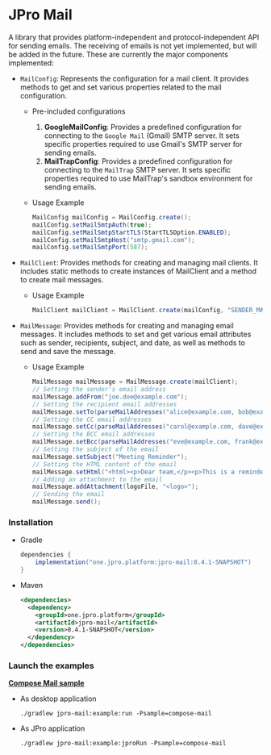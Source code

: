 # JPro Mail
A library that provides platform-independent and protocol-independent API for sending emails. The receiving of emails is
not yet implemented, but will be added in the future. These are currently the major components implemented:

- `MailConfig`: Represents the configuration for a mail client. It provides methods to get and set various properties
related to the mail configuration.

    * Pre-included configurations
        1. **GoogleMailConfig**: Provides a predefined configuration for connecting to the `Google Mail` (Gmail) SMTP
            server. It sets specific properties required to use Gmail's SMTP server for sending emails.
        2. **MailTrapConfig**: Provides a predefined configuration for connecting to the `MailTrap` SMTP server.
            It sets specific properties required to use MailTrap's sandbox environment for sending emails.

    * Usage Example

      ```java
      MailConfig mailConfig = MailConfig.create();
      mailConfig.setMailSmtpAuth(true);
      mailConfig.setMailSmtpStartTLS(StartTLSOption.ENABLED);
      mailConfig.setMailSmtpHost("smtp.gmail.com");
      mailConfig.setMailSmtpPort(587);
        ```

- `MailClient`: Provides methods for creating and managing mail clients. It includes static methods to create instances
of MailClient and a method to create mail messages.

    * Usage Example

      ```java
      MailClient mailClient = MailClient.create(mailConfig, "SENDER_MAIL_USERNAME", "SENDER_MAIL_PASSWORD");
      ```

- `MailMessage`: Provides methods for creating and managing email messages. It includes methods to set and get various 
email attributes such as sender, recipients, subject, and date, as well as methods to send and save the message.

    * Usage Example

      ```java
      MailMessage mailMessage = MailMessage.create(mailClient);
      // Setting the sender's email address
      mailMessage.addFrom("joe.doe@example.com");
      // Setting the recipient email addresses
      mailMessage.setTo(parseMailAddresses("alice@example.com, bob@example.com"));
      // Setting the CC email addresses
      mailMessage.setCc(parseMailAddresses("carol@example.com, dave@example.com"));
      // Setting the BCC email addresses
      mailMessage.setBcc(parseMailAddresses("eve@example.com, frank@example.com"));
      // Setting the subject of the email
      mailMessage.setSubject("Meeting Reminder");
      // Setting the HTML content of the email
      mailMessage.setHtml("<html><p>Dear team,</p><p>This is a reminder for the meeting scheduled at 3 PM tomorrow.</p><p>Best regards,<br>Joe</p></html>");
      // Adding an attachment to the email
      mailMessage.addAttachment(logoFile, "<logo>");
      // Sending the email
      mailMessage.send();
      ```

### Installation
- Gradle
    ```groovy
    dependencies {
        implementation("one.jpro.platform:jpro-mail:0.4.1-SNAPSHOT")
    }
    ```
- Maven
    ```xml
    <dependencies>
      <dependency>
        <groupId>one.jpro.platform</groupId>
        <artifactId>jpro-mail</artifactId>
        <version>0.4.1-SNAPSHOT</version>
      </dependency>
    </dependencies>
    ```

### Launch the examples
[**Compose Mail sample**](https://github.com/JPro-one/jpro-platform/blob/main/jpro-mail/example/src/main/java/one/jpro/platform/mail/example/compose/ComposeMailSample.java)
* As desktop application
  ```shell
  ./gradlew jpro-mail:example:run -Psample=compose-mail
  ```
* As JPro application
  ```shell
  ./gradlew jpro-mail:example:jproRun -Psample=compose-mail
  ```